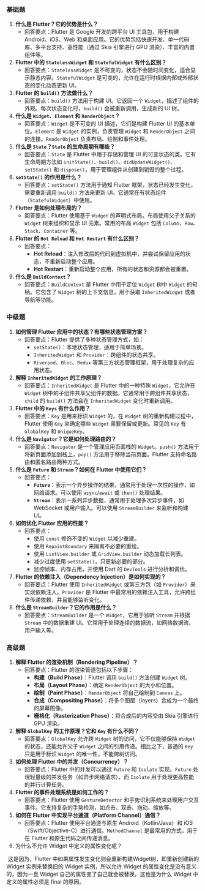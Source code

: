### **基础题**

1. **什么是 Flutter？它的优势是什么？**
   - 回答要点：Flutter 是 Google 开发的跨平台 UI 工具包，用于构建 Android、iOS、Web 和桌面应用。它的优势包括快速开发、单一代码库、多平台支持、高性能（通过 Skia 引擎进行 GPU 渲染）、丰富的内置组件等。
2. **Flutter 中的 `StatelessWidget` 和 `StatefulWidget` 有什么区别？**
   - 回答要点：`StatelessWidget` 是不可变的，状态不会随时间变化，适合显示静态内容。`StatefulWidget` 是可变的，允许在运行时根据内部或外部状态的变化动态更新 UI。
3. **Flutter 的 `build()` 方法做什么？**
   - 回答要点：`build()` 方法用于构建 UI。它返回一个 `Widget`，描述了组件的外观。每次状态变化时，`build()` 会被重新调用，生成新的 UI 树。
4. **什么是 `Widget`、`Element` 和 `RenderObject`？**
   - 回答要点：`Widget` 是不可变的 UI 描述，它们是构建 Flutter UI 的基本单位。`Element` 是 `Widget` 的实例，负责管理 `Widget` 和 `RenderObject` 之间的连接。`RenderObject` 负责布局、绘制和事件处理。
5. **什么是 `State`？`State` 的生命周期有哪些？**
   - 回答要点：`State` 是 Flutter 中用于存储和管理 UI 的可变状态的类。它有生命周期方法如 `initState()`、`build()`、`didUpdateWidget()`、`setState()` 和 `dispose()`，用于管理组件从创建到销毁的整个过程。
6. **`setState()` 的作用是什么？**
   - 回答要点：`setState()` 方法用于通知 Flutter 框架，状态已经发生变化，需要重新调用 `build()` 方法来更新 UI。它通常在有状态组件（`StatefulWidget`）中使用。
7. **Flutter 是如何处理布局的？**
   - 回答要点：Flutter 使用基于 `Widget` 的声明式布局。布局使用父子关系的 `Widget` 树来组织和显示 UI 元素。常用的布局 `Widget` 包括 `Column`、`Row`、`Stack`、`Container` 等。
8. **Flutter 的 `Hot Reload` 和 `Hot Restart` 有什么区别？**
   - 回答要点：
     - **Hot Reload**：注入修改后的代码到虚拟机中，并尝试保留应用的状态，不重新启动整个应用。
     - **Hot Restart**：重新启动整个应用，所有的状态和资源都会被重置。
9. **什么是 `BuildContext`？**
   - 回答要点：`BuildContext` 是 Flutter 中用于定位 `Widget` 树中 `Widget` 的句柄。它包含了 `Widget` 树的上下文信息，用于获取 `InheritedWidget` 或者导航等功能。

### **中级题**

1. **如何管理 Flutter 应用中的状态？有哪些状态管理方案？**
   - 回答要点：Flutter 提供了多种状态管理方式，如：
     - `setState()`：本地状态管理，适用于简单场景。
     - `InheritedWidget` 和 `Provider`：跨组件的状态共享。
     - `Riverpod`、`Bloc`、`Redux` 等第三方状态管理框架，用于处理复杂的应用状态。
2. **解释 `InheritedWidget` 的工作原理？**
   - 回答要点：`InheritedWidget` 是 Flutter 中的一种特殊 `Widget`，它允许在 `Widget` 树中的子组件共享父组件的数据。它通常用于跨组件共享状态，`child` 的 `build()` 方法会在 `InheritedWidget` 变化时重新调用。
3. **Flutter 中的 `Keys` 有什么作用？**
   - 回答要点：`Key` 是用来标识 `Widget` 的，在 `Widget` 树的重新构建过程中，Flutter 使用 `Key` 来确定哪些 `Widget` 需要保留或更新。常见的 `Key` 有 `GlobalKey` 和 `UniqueKey`。
4. **什么是 `Navigator`？它是如何处理路由的？**
   - 回答要点：`Navigator` 是一个管理应用页面栈的 `Widget`。`push()` 方法用于将新页面添加到栈上，`pop()` 方法用于移除当前页面。Flutter 支持命名路由和匿名路由两种方式。
5. **什么是 `Future` 和 `Stream`？如何在 Flutter 中使用它们？**
   - 回答要点：
     - **`Future`**：表示一个异步操作的结果，通常用于处理一次性的操作，如网络请求。可以使用 `async`/`await` 或 `then()` 处理结果。
     - **`Stream`**：表示一系列异步数据，通常用于处理多次异步事件，如 WebSocket 或用户输入。可以使用 `StreamBuilder` 来监听和构建 UI。
6. **如何优化 Flutter 应用的性能？**
   - 回答要点：
     - 使用 `const` 修饰不变的 `Widget` 以减少重建。
     - 使用 `RepaintBoundary` 来隔离不必要的重绘。
     - 使用 `ListView.builder` 或 `GridView.builder` 动态加载长列表。
     - 减少过度使用 `setState()`，只更新必要的部分。
     - 监控帧率、内存占用，并使用 Dart 的 `DevTools` 进行分析和调优。
7. **Flutter 的依赖注入（Dependency Injection）是如何实现的？**
   - 回答要点：Flutter 使用 `InheritedWidget` 或第三方包（如 `Provider`）来实现依赖注入。`Provider` 是 Flutter 中最常用的依赖注入工具，允许跨组件传递依赖，并且能够监听变化。
8. **什么是 `StreamBuilder`？它的作用是什么？**
   - 回答要点：`StreamBuilder` 是一个 `Widget`，它用于监听 `Stream` 并根据 `Stream` 中的数据重建 UI。它常用于处理连续的数据流，如网络数据流、用户输入等。

### **高级题**

1. **解释 Flutter 的渲染机制（Rendering Pipeline）？**
   - 回答要点：Flutter 的渲染管道包括以下步骤：
     - **构建（Build Phase）**：Flutter 调用 `build()` 方法创建 `Widget` 树。
     - **布局（Layout Phase）**：确定 `RenderObject` 的大小和位置。
     - **绘制（Paint Phase）**：`RenderObject` 将自己绘制到 `Canvas` 上。
     - **合成（Compositing Phase）**：将多个图层（layers）合成为一个最终的屏幕图像。
     - **栅格化（Rasterization Phase）**：将合成后的内容交由 Skia 引擎进行 GPU 渲染。
2. **解释 `GlobalKey` 的工作原理？它和 `Key` 有什么不同？**
   - 回答要点：`GlobalKey` 允许跨 `Widget` 树的访问，它不仅能够保持 `Widget` 的状态，还能允许父子 `Widget` 之间的引用传递。相比之下，普通的 `Key` 只是用于标识 `Widget` 的唯一性，不能跨树访问。
3. **如何处理 Flutter 中的并发（Concurrency）？**
   - 回答要点：Flutter 中的并发可以通过 `Future` 和 `Isolate` 实现。`Future` 处理轻量级的并发任务（如异步网络请求），而 `Isolate` 用于处理更高性能的并行计算任务。
4. **Flutter 的事件处理系统是如何工作的？**
   - 回答要点：Flutter 使用 `GestureDetector` 和手势识别系统来处理用户交互事件。它支持复杂的手势检测，如点击、双击、拖动、缩放等。
5. **如何在 Flutter 中实现平台通道（Platform Channel）通信？**
   - 回答要点：Flutter 使用平台通道与原生 Android（Kotlin/Java）和 iOS（Swift/Objective-C）进行通信。`MethodChannel` 是最常用的方式，用于在 Flutter 和原生代码之间传递消息。
6. 为什么不允许 Widget 中定义的属性变化呢？

​	这是因为，Flutter 中如果属性发生变化则会重新构建Widget树，即重新创建新的 Widget 实例来替换旧的 Widget 实例，所以允许 Widget 的属性变化是没有意义的，因为一旦 Widget 自己的属性变了自己就会被替换。这也是为什么 Widget 中定义的属性必须是 final 的原因。